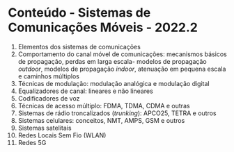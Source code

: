 # Conteúdo - Sistemas de Comunicações Móveis - 2022.2

1. Elementos dos sistemas de comunicações
2. Comportamento do canal móvel de comunicações: mecanismos básicos de propagação, perdas em larga escala- modelos de propagação *outdoor*, modelos de propagação *indoor*, atenuação em pequena escala e caminhos múltiplos
3. Técnicas de modulação: modulação analógica e modulação digital
4. Equalizadores de canal: lineares e não lineares
5. Codificadores de voz
6. Técnicas de acesso múltiplo: FDMA, TDMA, CDMA e outras
7. Sistemas de rádio troncalizados (*trunking*): APCO25, TETRA e outros
8. Sistemas celulares: conceitos, NMT, AMPS, GSM e outros
9. Sistemas satelitais
10. Redes Locais Sem Fio (WLAN) 
11. Redes 5G
